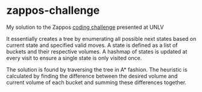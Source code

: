zappos-challenge
================

My solution to the Zappos [coding challenge](http://doll-view.zappos.biz/coding-challenge/) presented at UNLV

It essentially creates a tree by enumerating all possible next states based on current state and specified valid moves. A state is defined as a list of buckets and their respective volumes. A hashmap of states is updated at every visit to ensure a single state is only visited once.

The solution is found by traversing the tree in A* fashion. The heuristic is calculated by finding the difference between the desired volume and current volume of each bucket and summing these differences together.
